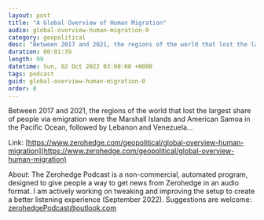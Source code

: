 ```yaml
---
layout: post
title: "A Global Overview of Human Migration"
audio: global-overview-human-migration-0
category: geopolitical
desc: "Between 2017 and 2021, the regions of the world that lost the largest share of people via emigration were the Marshall Islands and American Samoa in the Pacific Ocean, followed by Lebanon and Venezuela..."
duration: 00:01:39
length: 99
datetime: Sun, 02 Oct 2022 03:00:00 +0000
tags: podcast
guid: global-overview-human-migration-0
order: 0
---
```

Between 2017 and 2021, the regions of the world that lost the largest share of people via emigration were the Marshall Islands and American Samoa in the Pacific Ocean, followed by Lebanon and Venezuela...

Link: [https://www.zerohedge.com/geopolitical/global-overview-human-migration](https://www.zerohedge.com/geopolitical/global-overview-human-migration)

About: The Zerohedge Podcast is a non-commercial, automated program, designed to give people a way to get news from Zerohedge in an audio format.  I am actively working on tweaking and improving the setup to create a better listening experience (September 2022).  Suggestions are welcome: [zerohedgePodcast@outlook.com](mailto:zerohedgePodcast@outlook.com)